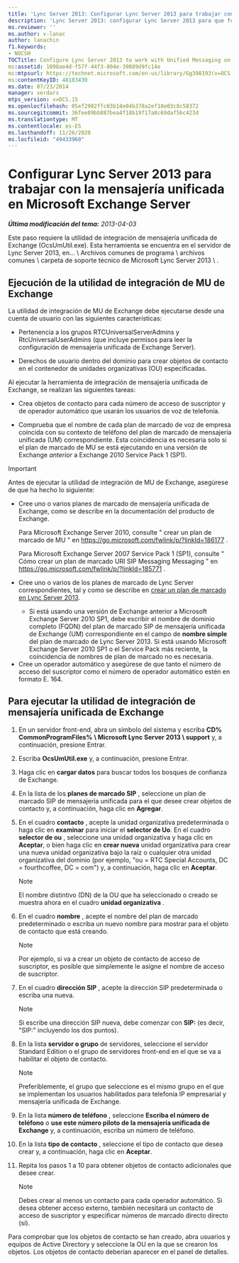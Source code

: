 ```yaml
---
title: 'Lync Server 2013: Configurar Lync Server 2013 para trabajar con la mensajería unificada en Microsoft Exchange Server'
description: 'Lync Server 2013: configurar Lync Server 2013 para que funcione con mensajería unificada en Microsoft Exchange Server.'
ms.reviewer: ''
ms.author: v-lanac
author: lanachin
f1.keywords:
- NOCSH
TOCTitle: Configure Lync Server 2013 to work with Unified Messaging on Microsoft Exchange Server
ms:assetid: 1098ae4d-f57f-44f3-804e-39889d9fc14e
ms:mtpsurl: https://technet.microsoft.com/en-us/library/Gg398193(v=OCS.15)
ms:contentKeyID: 48183430
ms.date: 07/23/2014
manager: serdars
mtps_version: v=OCS.15
ms.openlocfilehash: 05ef2902ffc03b14e04b378a2ef18e03c8c58372
ms.sourcegitcommit: 36fee89bb887bea4f18b19f17a8c69daf5bc423d
ms.translationtype: MT
ms.contentlocale: es-ES
ms.lasthandoff: 11/26/2020
ms.locfileid: "49433960"
---
```

# <a name="configure-lync-server-2013-to-work-with-unified-messaging-on-microsoft-exchange-server"></a>Configurar Lync Server 2013 para trabajar con la mensajería unificada en Microsoft Exchange Server

<div data-xmlns="http://www.w3.org/1999/xhtml">

<div class="topic" data-xmlns="http://www.w3.org/1999/xhtml" data-msxsl="urn:schemas-microsoft-com:xslt" data-cs="https://msdn.microsoft.com/">

<div data-asp="https://msdn2.microsoft.com/asp">



</div>

<div id="mainSection">

<div id="mainBody">

_**Última modificación del tema:** 2013-04-03_

Este paso requiere la utilidad de integración de mensajería unificada de Exchange (OcsUmUtil.exe). Esta herramienta se encuentra en el servidor de Lync Server 2013, en... \\ Archivos comunes de programa \\ archivos comunes \\ carpeta de soporte técnico de Microsoft Lync Server 2013 \\ .

<div>

## <a name="running-the-exchange-um-integration-utility"></a>Ejecución de la utilidad de integración de MU de Exchange

La utilidad de integración de MU de Exchange debe ejecutarse desde una cuenta de usuario con las siguientes características:

  - Pertenencia a los grupos RTCUniversalServerAdmins y RtcUniversalUserAdmins (que incluye permisos para leer la configuración de mensajería unificada de Exchange Server).

  - Derechos de usuario dentro del dominio para crear objetos de contacto en el contenedor de unidades organizativas (OU) especificadas.

Al ejecutar la herramienta de integración de mensajería unificada de Exchange, se realizan las siguientes tareas:

  - Crea objetos de contacto para cada número de acceso de suscriptor y de operador automático que usarán los usuarios de voz de telefonía.

  - Comprueba que el nombre de cada plan de marcado de voz de empresa coincida con su contexto de teléfono del plan de marcado de mensajería unificada (UM) correspondiente. Esta coincidencia es necesaria solo si el plan de marcado de MU se está ejecutando en una versión de Exchange *anterior* a Exchange 2010 Service Pack 1 (SP1).

> [!IMPORTANT]
> Antes de ejecutar la utilidad de integración de MU de Exchange, asegúrese de que ha hecho lo siguiente:
> <ul>
> <li><p>Cree uno o varios planes de marcado de mensajería unificada de Exchange, como se describe en la documentación del producto de Exchange.</p>
> <p>Para Microsoft Exchange Server 2010, consulte &quot; crear un plan de marcado de MU &quot; en <a href="https://go.microsoft.com/fwlink/p/?linkid=186177">https://go.microsoft.com/fwlink/p/?linkId=186177</a> .</p>
> <p>Para Microsoft Exchange Server 2007 Service Pack 1 (SP1), consulte &quot; Cómo crear un plan de marcado URI SIP Messaging Messaging &quot; en <a href="https://go.microsoft.com/fwlink/p/?linkid=185771">https://go.microsoft.com/fwlink/p/?linkId=185771</a> .</p></li>
> <li><p>Cree uno o varios de los planes de marcado de Lync Server correspondientes, tal y como se describe en <a href="lync-server-2013-create-a-dial-plan.md">crear un plan de marcado en Lync Server 2013</a>.</p></li>
> <ul><li>Si está usando una versión de Exchange anterior a Microsoft Exchange Server 2010 SP1, debe escribir el nombre de dominio completo (FQDN) del plan de marcado SIP de mensajería unificada de Exchange (UM) correspondiente en el campo de <STRONG>nombre simple</STRONG> del plan de marcado de Lync Server 2013. Si está usando Microsoft Exchange Server 2010 SP1 o el Service Pack más reciente, la coincidencia de nombres de plan de marcado no es necesaria.</li></ul>
> <li>Cree un operador automático y asegúrese de que tanto el número de acceso del suscriptor como el número de operador automático estén en formato E. 164.</li></ul>


<div>

## <a name="to-run-the-exchange-um-integration-utility"></a>Para ejecutar la utilidad de integración de mensajería unificada de Exchange

1.  En un servidor front-end, abra un símbolo del sistema y escriba **CD% CommonProgramFiles% \\ Microsoft Lync Server 2013 \\ support** y, a continuación, presione Entrar.

2.  Escriba **OcsUmUtil.exe** y, a continuación, presione Entrar.

3.  Haga clic en **cargar datos** para buscar todos los bosques de confianza de Exchange.

4.  En la lista de los **planes de marcado SIP** , seleccione un plan de marcado SIP de mensajería unificada para el que desee crear objetos de contacto y, a continuación, haga clic en **Agregar**.

5.  En el cuadro **contacto** , acepte la unidad organizativa predeterminada o haga clic en **examinar** para iniciar el **selector de Uo**. En el cuadro **selector de ou** , seleccione una unidad organizativa y haga clic en **Aceptar**, o bien haga clic en **crear nueva** unidad organizativa para crear una nueva unidad organizativa bajo la raíz o cualquier otra unidad organizativa del dominio (por ejemplo, "ou = RTC Special Accounts, DC = fourthcoffee, DC = com") y, a continuación, haga clic en **Aceptar**.
    
    <div>
    

    > [!NOTE]  
    > El nombre distintivo (DN) de la OU que ha seleccionado o creado se muestra ahora en el cuadro <STRONG>unidad organizativa</STRONG> .

    
    </div>

6.  En el cuadro **nombre** , acepte el nombre del plan de marcado predeterminado o escriba un nuevo nombre para mostrar para el objeto de contacto que está creando.
    
    <div>
    

    > [!NOTE]  
    > Por ejemplo, si va a crear un objeto de contacto de acceso de suscriptor, es posible que simplemente le asigne el nombre de acceso de suscriptor.

    
    </div>

7.  En el cuadro **dirección SIP** , acepte la dirección SIP predeterminada o escriba una nueva.
    
    <div>
    

    > [!NOTE]  
    > Si escribe una dirección SIP nueva, debe comenzar con <STRONG>SIP:</STRONG> (es decir, "SIP:" incluyendo los dos puntos).

    
    </div>

8.  En la lista **servidor o grupo** de servidores, seleccione el servidor Standard Edition o el grupo de servidores front-end en el que se va a habilitar el objeto de contacto.
    
    <div>
    

    > [!NOTE]  
    > Preferiblemente, el grupo que seleccione es el mismo grupo en el que se implementan los usuarios habilitados para telefonía IP empresarial y mensajería unificada de Exchange.

    
    </div>

9.  En la lista **número de teléfono** , seleccione **Escriba el número de teléfono** o **use este número piloto de la mensajería unificada de Exchange** y, a continuación, escriba un número de teléfono.

10. En la lista **tipo de contacto** , seleccione el tipo de contacto que desea crear y, a continuación, haga clic en **Aceptar**.

11. Repita los pasos 1 a 10 para obtener objetos de contacto adicionales que desee crear.
    
    <div>
    

    > [!NOTE]  
    > Debes crear al menos un contacto para cada operador automático. Si desea obtener acceso externo, también necesitará un contacto de acceso de suscriptor y especificar números de marcado directo directo (sí).

    
    </div>

</div>

Para comprobar que los objetos de contacto se han creado, abra usuarios y equipos de Active Directory y seleccione la OU en la que se crearon los objetos. Los objetos de contacto deberían aparecer en el panel de detalles.

</div>

</div>

<span> </span>

</div>

</div>

</div>

